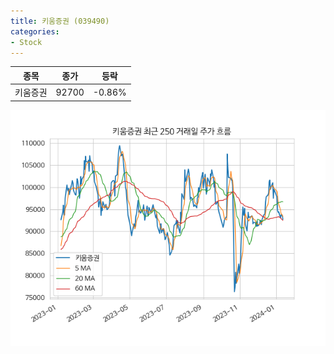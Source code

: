 ```yaml
---
title: 키움증권 (039490)
categories:
- Stock
---
```


|종목|종가|등락|
|----|----|----|
|키움증권|92700|-0.86%|

<!-- more -->

![039490](/assets/images/stock/039490.png)